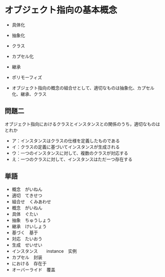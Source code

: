 # オブジェクト指向の基本概念

* 具体化
* 抽象化
* クラス
* カプセル化
* 継承
* ポリモーフィズ

* オブジェクト指向の概念の組合せとして、適切なものは抽象化、カプセル化、継承、クラス

## 問題二

オブジェクト指向におけるクラスとインスタンスとの関係のうち，適切なものはとれか

* ア：インスタンスはクラスの仕様を定義したものである
* イ：クラスの定義に基づいてインスタンスが生成される
* ウ：一つのインスタンスに対して、複数のクラスが対応する
* え：一つのクラスに対して、インスタンスはただ一つ存在する

## 単語

* 概念　がいねん
* 適切　てきせつ
* 組合せ　くみあわせ
* 概念　がいねん
* 具体　ぐたい
* 抽象　ちゅうしょう
* 継承　けいしょう
* 基づく　基于
* 対応　たいおう
* 生成　せいせい
* インスタンス　　instance　实例
* カプセル　封装
* における　存在于
* オーバーライド　覆盖